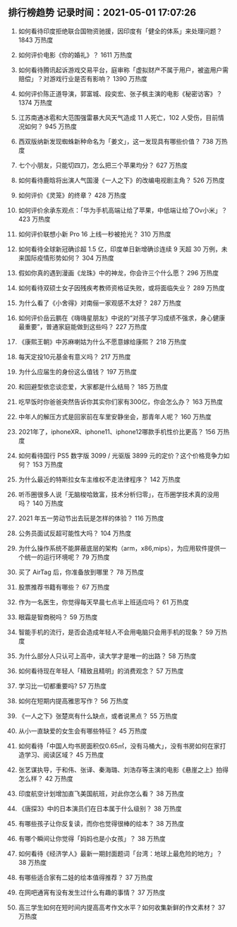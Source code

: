 
## 排行榜趋势 记录时间：2021-05-01 17:07:26
  
  1. 如何看待印度拒绝联合国物资驰援，因印度有「健全的体系」来处理问题？ 1843 万热度
    
  2. 如何评价电影《你的婚礼》？ 1611 万热度
    
  3. 如何看待腾讯起诉游戏交易平台，庭审称「虚拟财产不属于用户，被盗用户需赔偿」？对游戏行业是否有影响？ 1390 万热度
    
  4. 如何评价陈正道导演，郭富城、段奕宏、张子枫主演的电影《秘密访客》？ 1374 万热度
    
  5. 江苏南通冰雹和大范围强雷暴大风天气造成 11 人死亡，102 人受伤，目前情况如何？ 945 万热度
    
  6. 西双版纳新发现蜘蛛新种命名为「姜文」，这一发现具有哪些价值？ 738 万热度
    
  7. 七个小朋友，只能切四刀，怎么把三个苹果均分？ 627 万热度
    
  8. 如何看待鹿晗将出演人气国漫《一人之下》的改编电视剧主角？ 526 万热度
    
  9. 如何评价《灵笼》的终章？ 428 万热度
    
  10. 如何评价余承东观点：「华为手机高端让给了苹果，中低端让给了Ov小米」？ 423 万热度
    
  11. 如何评价联想小新 Pro 16 上线一秒被抢光？ 310 万热度
    
  12. 如何看待全球新冠确诊超 1.5 亿，印度单日新增确诊连续 9 天超 30 万例，未来国际疫情形势如何？ 304 万热度
    
  13. 假如你真的遇到漫画《龙珠》中的神龙，你会许三个什么愿？ 296 万热度
    
  14. 如何看待双硕士女子因残疾考教师资格证失败，或将面临失业？ 289 万热度
    
  15. 为什么看了《小舍得》对南俪一家观感不太好？ 287 万热度
    
  16. 如何评价岳云鹏在《嗨嗨星朋友》中说的“对孩子学习成绩不强求，身心健康最重要”，普通家庭能做到这些吗？ 227 万热度
    
  17. 《康熙王朝》中苏麻喇姑为什么不愿意嫁给康熙？ 218 万热度
    
  18. 每天定投10元基金有意义吗？ 217 万热度
    
  19. 为什么应届生的身份这么值钱？ 197 万热度
    
  20. 和回避型依恋谈恋爱，大家都是什么结局？ 185 万热度
    
  21. 吃早饭时你爸爸突然告诉你其实你们家有300亿，你会怎么办？ 163 万热度
    
  22. 中年人的解压方式是回家前在车里安静坐会，那青年人呢？ 160 万热度
    
  23. 2021年了，iphoneXR、iphone11、iphone12哪款手机性价比更高？ 156 万热度
    
  24. 如何看待国行 PS5 数字版 3099 / 光驱版 3899 元的定价？这个价格竞争力如何？ 153 万热度
    
  25. 为什么最近的特斯拉女车主维权不走法律程序？ 142 万热度
    
  26. 听币圈很多人说「无脑梭哈致富，技术分析归零」，在币圈学技术真的没用吗？ 140 万热度
    
  27. 2021 年五一劳动节出去玩是怎样的体验？ 116 万热度
    
  28. 公务员面试反超可能性大吗？ 104 万热度
    
  29. 为什么操作系统不能屏蔽底层的架构（arm，x86,mips），为应用软件提供一个统一的运行环境呢？ 79 万热度
    
  30. 买了 AirTag 后，你准备放到哪里？ 78 万热度
    
  31. 股票推荐书籍有哪些？ 67 万热度
    
  32. 作为一名医生，你觉得每天早晨七点半上班适应吗？ 61 万热度
    
  33. 眼霜是智商税吗？ 59 万热度
    
  34. 智能手机的流行，是否会造成年轻人不会用电脑只会用手机的现象？ 59 万热度
    
  35. 为什么部分人只认可上高中，读大学才是唯一的出路？ 58 万热度
    
  36. 如何看待现在年轻人「精致且精明」的消费观念？ 57 万热度
    
  37. 学习比一切都重要吗? 57 万热度
    
  38. 如何在短期内提高雅思写作？ 56 万热度
    
  39. 《一人之下》张楚岚有什么缺点，或者说黑点？ 55 万热度
    
  40. 从小一直缺爱的女生会有哪些特征？ 45 万热度
    
  41. 如何看待「中国人均书房面积仅0.65㎡，没有马桶大」，没有书房如何在家打造学习、阅读区域？ 45 万热度
    
  42. 张艺谋执导，于和伟、张译、秦海璐、刘浩存等主演的电影《悬崖之上》拍得怎么样？ 42 万热度
    
  43. 印度航空计划增加直飞美国航班，对此你怎么看？ 38 万热度
    
  44. 《唐探3》中的日本演员们在日本属于什么级别？ 38 万热度
    
  45. 有哪些孩子让你反复读，而你也觉得很棒的绘本？ 38 万热度
    
  46. 有哪个瞬间让你觉得「妈妈也是小女孩」？ 38 万热度
    
  47. 如何看待《经济学人》最新一期封面题词「台湾：地球上最危险的地方」？ 38 万热度
    
  48. 有哪些适合家有二娃的绘本值得推荐？ 37 万热度
    
  49. 在网吧通宵有没有发生过什么有趣的事情？ 37 万热度
    
  50. 高三学生如何在短时间内提高高考作文水平？如何收集新鲜的作文素材？ 37 万热度
    